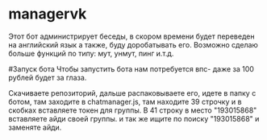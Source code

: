 # managervk
 Этот бот администрирует беседы, в скором времени будет переведен на английский язык а также, буду  доробатывать его. Возможно сделаю больше функций по типу: мут, унмут, пинг и.т.д.


#Запуск бота
 Чтобы запустить бота нам потребуется впс- даже за 100 рублей будет за глаза.
 
Скачиваете репозиторий, дальше распаковываете его, идете в папку с ботом, там заходите в chatmanager.js,
там находите 39 строчку и в скобках вставляете токен для группы.
В 41 строку в место "193015868" вставляете айди своей группы.
и так же ищите по поиску "193015868" и заменяте  айди.


 
